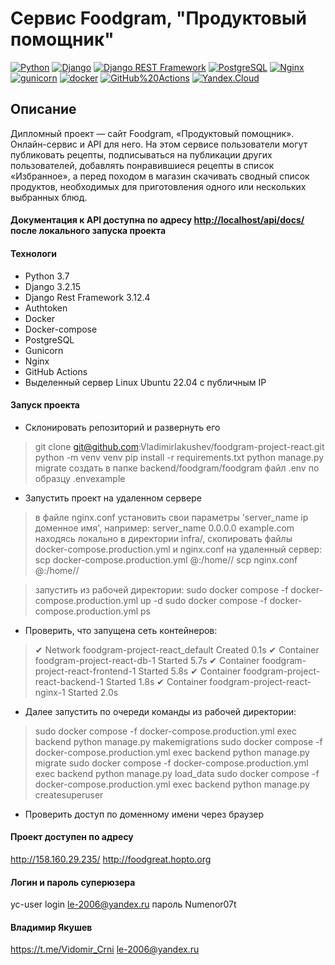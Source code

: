 # Cервис Foodgram, "Продуктовый помощник"  

[![Python](https://img.shields.io/badge/-Python-464646?style=flat-square&logo=Python)](https://www.python.org/)
[![Django](https://img.shields.io/badge/-Django-464646?style=flat-square&logo=Django)](https://www.djangoproject.com/)
[![Django REST Framework](https://img.shields.io/badge/-Django%20REST%20Framework-464646?style=flat-square&logo=Django%20REST%20Framework)](https://www.django-rest-framework.org/)
[![PostgreSQL](https://img.shields.io/badge/-PostgreSQL-464646?style=flat-square&logo=PostgreSQL)](https://www.postgresql.org/)
[![Nginx](https://img.shields.io/badge/-NGINX-464646?style=flat-square&logo=NGINX)](https://nginx.org/ru/)
[![gunicorn](https://img.shields.io/badge/-gunicorn-464646?style=flat-square&logo=gunicorn)](https://gunicorn.org/)
[![docker](https://img.shields.io/badge/-Docker-464646?style=flat-square&logo=docker)](https://www.docker.com/)
[![GitHub%20Actions](https://img.shields.io/badge/-GitHub%20Actions-464646?style=flat-square&logo=GitHub%20actions)](https://github.com/features/actions)
[![Yandex.Cloud](https://img.shields.io/badge/-Yandex.Cloud-464646?style=flat-square&logo=Yandex.Cloud)](https://cloud.yandex.ru/)

## Описание

Дипломный проект — сайт Foodgram, «Продуктовый помощник». Онлайн-сервис и API для него. На этом сервисе пользователи могут публиковать рецепты, подписываться на публикации других пользователей, добавлять понравившиеся рецепты в список «Избранное», а перед походом в магазин скачивать сводный список продуктов, необходимых для приготовления одного или нескольких выбранных блюд.

#### Документация к API доступна по адресу <http://localhost/api/docs/> после локального запуска проекта

#### Технологи

- Python 3.7
- Django 3.2.15
- Django Rest Framework 3.12.4
- Authtoken
- Docker
- Docker-compose
- PostgreSQL
- Gunicorn
- Nginx
- GitHub Actions
- Выделенный сервер Linux Ubuntu 22.04 с публичным IP

#### Запуск проекта

- Склонировать репозиторий и развернуть его 

>git clone git@github.com:VladimirIakushev/foodgram-project-react.git
python -m venv venv
pip install -r requirements.txt
python manage.py migrate
создать в папке backend/foodgram/foodgram файл .env по образцу .envexample

- Запустить проект на удаленном сервере

>в файле nginx.conf установить свои параметры 'server_name ip доменное имя', например:
server_name 0.0.0.0 example.com
находясь локально в директории infra/, скопировать файлы docker-compose.production.yml и nginx.conf на удаленный сервер:
scp docker-compose.production.yml <username>@<host>:/home/<username>/
scp nginx.conf <username>@<host>:/home/<username>/

>запустить из рабочей директории:
sudo docker compose -f docker-compose.production.yml up -d
sudo docker compose -f docker-compose.production.yml ps

- Проверить, что запущена сеть контейнеров:

>✔ Network foodgram-project-react_default       Created                                                             0.1s 
 ✔ Container foodgram-project-react-db-1       Started                                                             5.7s 
 ✔ Container foodgram-project-react-frontend-1 Started                                                             5.8s 
 ✔ Container foodgram-project-react-backend-1  Started                                                              1.8s 
 ✔ Container foodgram-project-react-nginx-1    Started                                                              2.0s 

- Далее запустить по очереди команды из рабочей директории:

>sudo docker compose -f docker-compose.production.yml exec backend python manage.py makemigrations
sudo docker compose -f docker-compose.production.yml exec backend python manage.py migrate
sudo docker compose -f docker-compose.production.yml exec backend python manage.py load_data
sudo docker compose -f docker-compose.production.yml exec backend python manage.py createsuperuser

- Проверить доступ по доменному имени через браузер

#### Проект доступен по адресу

http://158.160.29.235/
http://foodgreat.hopto.org

#### Логин и пароль суперюзера

yc-user
login le-2006@yandex.ru
пароль Numenor07t

#### Владимир Якушев
https://t.me/Vidomir_Crni
le-2006@yandex.ru
